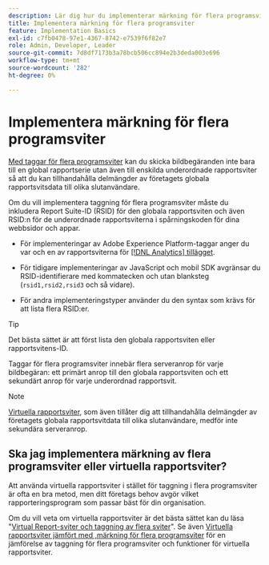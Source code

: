 ```yaml
---
description: Lär dig hur du implementerar märkning för flera programsviter för att skicka bildförfrågningar till flera rapportsviter.
title: Implementera märkning för flera programsviter
feature: Implementation Basics
exl-id: c7fb0478-97e1-4367-8742-e7539f6f82e7
role: Admin, Developer, Leader
source-git-commit: 7d8df7173b3a78bcb506cc894e2b3deda003e696
workflow-type: tm+mt
source-wordcount: '282'
ht-degree: 0%

---
```


# Implementera märkning för flera programsviter

[Med taggar för flera programsviter](/help/admin/admin/c-manage-report-suites/rollup-report-suite.md) kan du skicka bildbegäranden inte bara till en global rapportserie utan även till enskilda underordnade rapportsviter så att du kan tillhandahålla delmängder av företagets globala rapportsvitsdata till olika slutanvändare.

Om du vill implementera taggning för flera programsviter måste du inkludera Report Suite-ID (RSID) för den globala rapportsviten och även RSID:n för de underordnade rapportsviterna i spårningskoden för dina webbsidor och appar.

* För implementeringar av Adobe Experience Platform-taggar anger du var och en av rapportsviterna för [[!DNL Analytics] tillägget](https://experienceleague.adobe.com/docs/experience-platform/tags/extensions/adobe/analytics/overview.html?lang=sv-SE).

* För tidigare implementeringar av JavaScript och mobil SDK avgränsar du RSID-identifierare med kommatecken och utan blanksteg (`rsid1,rsid2,rsid3` och så vidare).

* För andra implementeringstyper använder du den syntax som krävs för att lista flera RSID:er.

>[!TIP]
>
> Det bästa sättet är att först lista den globala rapportsviten eller rapportsvitens-ID.

Taggar för flera programsviter innebär flera serveranrop för varje bildbegäran: ett primärt anrop till den globala rapportsviten och ett sekundärt anrop för varje underordnad rapportsvit.

>[!NOTE]
>
> [Virtuella rapportsviter](/help/components/vrs/vrs-about.md), som även tillåter dig att tillhandahålla delmängder av företagets globala rapportsvitdata till olika slutanvändare, medför inte sekundära serveranrop.

## Ska jag implementera märkning av flera programsviter eller virtuella rapportsviter?

Att använda virtuella rapportsviter i stället för taggning i flera programsviter är ofta en bra metod, men ditt företags behov avgör vilket rapporteringsprogram som passar bäst för din organisation.

Om du vill veta om virtuella rapportsviter är det bästa sättet kan du läsa &quot;[Virtual Report-sviter och taggning av flera sviter](/help/components/vrs/vrs-considerations.md)&quot;. Se även [Virtuella rapportsviter jämfört med ,märkning för flera programsviter](/help/components/vrs/vrs-about.md#section_317E4D21CCD74BC38166D2F57D214F78) för en jämförelse av taggning för flera programsviter och funktioner för virtuella rapportsviter.
